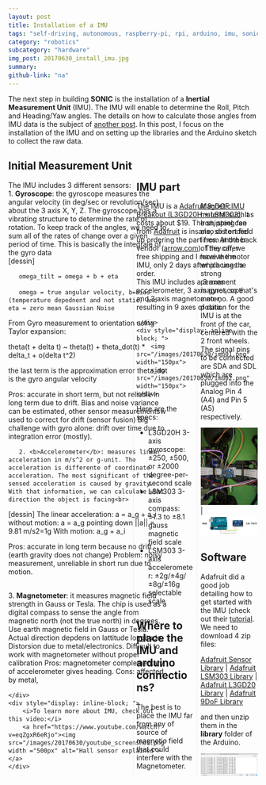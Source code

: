 ```yaml
---
layout: post
title: Installation of a IMU
tags: "self-driving, autonomous, raspberry-pi, rpi, arduino, imu, sonic"
category: "robotics"
subcategory: "hardware"
img_post: 20170630_install_imu.jpg
summary: 
github-link: "na"
---
```


The next step in building **SONIC** is the installation of a **Inertial Measurement Unit** (IMU). The IMU will enable to determine the Roll, Pitch and Heading/Yaw angles. The details on how to calculate those angles from IMU data is the subject of [another post](/2017-07-02-roll_pitch_yaw_angles.md). 
In this post, I focus on the installation of the IMU and on setting up the libraries and the Arduino sketch to collect the raw data.


## Initial Measurement Unit

<div style="-webkit-column-count: 2; -moz-column-count: 2; column-count: 2; -webkit-column-rule: 1px dotted #e0e0e0; -moz-column-rule: 1px dotted #e0e0e0; column-rule: 1px dotted #e0e0e0;">
    <div style="display: inline-block; float:left;">
       The IMU includes 3 different sensors:<br>
       1. <b>Gyroscope</b>: the gyroscope measures the angular velocity (in deg/sec or revolution/sec) about the 3 axis X, Y, Z. The gyroscope has a vibrating structure to determine the rate of rotation. To keep track of the angles, we need to sum all of the rates of change over a given period of time. This is basically the integrale of the gyro data<br>
       [dessin]

       omega_tilt = omega + b + eta

       omega = true angular velocity, b=bias (temperature depednent and not static) and eta = zero mean Gaussian Noise

From Gyro measurement to orientation using Taylor expansion:

theta(t + delta t) ~ theta(t) + theta_dot(t) * delta_t + o(delta t^2)

the last term is the approximation error
theta_dot is the gyro angular velocity

Pros: accurate in short term, but not reliable in long term due to drift. Bias and noise variance can be estimated, other sensor measurementsw used to correct for drift (sensor fusion)
Big challenge with gyro alone: drift over time due to integration error (mostly).
<br>

       2. <b>Accelerometer</b>: measures linear acceleration in m/s^2 or g-unit. The acceleration is differente of coordinate acceleration. The most significant of the sensed acceleration is caused by gravity. With that information, we can calculate what direction the object is facing<br> 
[dessin]
The linear acceleration: a = a_g + a_i
without motion: a = a_g pointing down ||a|| = 9.81 m/s2=1g
With motion: a_g + a_i

Pros: accurate in long term because no drift (earth gravity does not change)
Problem: noisy measurement, unreliable in short run due to motion.


<br>
       3. <b>Magnetometer</b>: it measures magnetic field strength in Gauss or Tesla. The chip is used as a digital compass to sense the angle from magnetic north (not the true north) in degrees. Use earth magnetic field in Gauss or Tesla. Actual direction depdens on lattitude longitude. Distorsion due to metal/electronics.
       Difficult to work with magnetometer without proper calibration
       Pros: magnetometer complementary of accelerometer gives heading.
       Cons: affected by metal, 

    </div>
    <div style="display: inline-block; ">
        <i>To learn more about IMU, check out this video:</i>
        <a href="https://www.youtube.com/watch?v=eqZgxR6eRjo"><img src="/images/20170630/youtube_screenshot.png" width ="500px" alt="Hall sensor explained"></a>
    </div>
</div>

<br>


## IMU part

<div style="-webkit-column-count: 2; -moz-column-count: 2; column-count: 2; -webkit-column-rule: 1px dotted #e0e0e0; -moz-column-rule: 1px dotted #e0e0e0; column-rule: 1px dotted #e0e0e0;">
    <div style="display: inline-block; float:left;">
       The IMU is a <a href="https://www.adafruit.com/product/1714?gclid=CjwKEAjws-LKBRDCk9v6_cnBgjISJAADkzXeNPktEisTTU6cSD_evsHz24OzJgVzMmk8G-Euk25JgBoCTRjw_wcB">Adafruit 9-DOF IMU Breakout (L3GD20H + LSM303)</a>. It costs about $19. The shipping fee from <a href=-"https://www.adafruit.com"> Adafruit</a> is insane, so I ended up ordering the part from another vendor (<a href="www.arrow.com">arrow.com</a>). They offer free shipping and I receive the IMU, only 2 days after placing the order. <br>
       This IMU includes a 3 axes accelerometer, 3 axis gyroscope and 3 axis magnetometer, resulting in 9 axes of data.

    </div>
    <div style="display: inline-block; ">
        <img src="/images/20170630/imu01.png" width="150px">
        <img src="/images/20170630/imu02.png" width="150px">
    </div>
</div>

<br>
Here are the specs:

- L3GD20H 3-axis gyroscope: ±250, ±500, or ±2000 degree-per-second scale
- LSM303 3-axis compass: ±1.3 to ±8.1 gauss magnetic field scale
- LSM303 3-axis accelerometer: ±2g/±4g/±8g/±16g selectable scale



## Where to place the IMU and arduino connections?

The best is to place the IMU far from any of source of magnetic field that could interfere with the Magnetometer. Magnetic material such as Iron, steel can also distort field lines. At the back of the car, we have the motor which uses a strong permanent magnet, so that's a no-no. A good position for the IMU is at the front of the car, centered with the 2 front wheels. The signal pins to be connected are SDA and SDL which are plugged into the Analog Pin 4 (A4) and Pin 5 (A5) respectively.

<img src="/images/20170630/install_imu01.jpg" width="300px"> | <img src="/images/20170630/connect.png" width="400px">


## Software
Adafruit did a good job detailing how to get started with the IMU (check out their [tutorial](https://learn.adafruit.com/adafruit-9-dof-imu-breakout/software). We need to download 4 zip files:

[Adafruit Sensor Library](https://github.com/adafruit/Adafruit_Sensor/archive/master.zip) | [Adafruit LSM303 Library](https://github.com/adafruit/Adafruit_LSM303DLHC/archive/master.zip) | [Adafruit L3GD20 Library](https://github.com/adafruit/Adafruit_L3GD20_U/archive/master.zip) | [Adafruit 9DoF Library](https://github.com/adafruit/Adafruit_9DOF/archive/master.zip)

and then unzip them in the **library** folder of the Arduino.

<script src="https://gist.github.com/jmlb/464f88be70fb9444cb822003ca6cccae.js"></script>

<img src="/images/20170630/serial_monitor.png" width="600">

